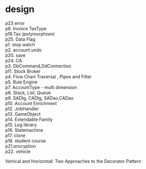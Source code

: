 # design
p23 error <br>
p6. Invoice TaxType  <br>
p19.Tax (polymorphism) <br>
p25. Data Flag <br>
p1. stop watch <br>
p2. account undo <br>
p20. save<br>
p24. CA<br>
p3. DbCommand,DdConnection<br>
p11. Stock Broker<br>
p4. Flow Chart Traversal ,  Pipes and Filter<br>
p5. Rule Engine<br>
p7. AccountType - multi dimension <br>
p8. Stack, List, Queue<br>
p9. SADlg, CADlg, SADao,CADao<br>
p10. Account Enrichment <br>
p12. JobHandler<br>
p13. GameObject <br>
p14. Extendable Family<br>
p15. Log library<br>
p16. Statemachine<br>
p17. clone<br>
p18. student course<br>
p21.encryption <br>
p22. vehicle<br>

Vertical and Horizontal: Two Approaches to the Decorator Pattern
